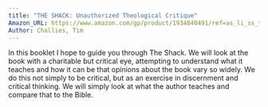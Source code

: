 ```yaml
---
title: "THE SHACK: Unauthorized Theological Critique"
Amazon_URL: https://www.amazon.com/gp/product/1934840491/ref=as_li_ss_tl?ie=UTF8&linkCode=ll1&tag=internetbo00a-20
Author: Challies, Tim
---
```

In this booklet I hope to guide you through The Shack. We will look at the book with a charitable but critical eye, attempting to understand what it teaches and how it can be that opinions about the book vary so widely. We do this not simply to be critical, but as an exercise in discernment and critical thinking. We will simply look at what the author teaches and compare that to the Bible.